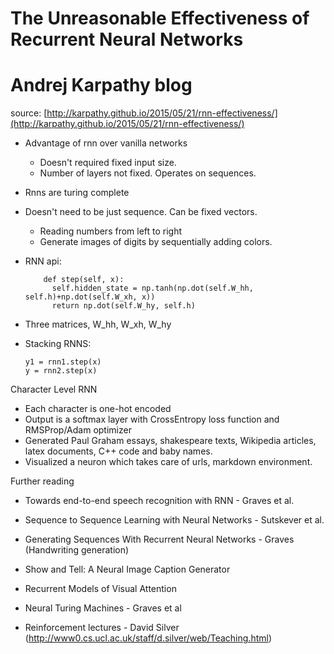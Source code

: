 
# The Unreasonable Effectiveness of Recurrent Neural Networks

# Andrej Karpathy blog

source: [http://karpathy.github.io/2015/05/21/rnn-effectiveness/](http://karpathy.github.io/2015/05/21/rnn-effectiveness/)

- Advantage of rnn over vanilla networks
  - Doesn't required fixed input size.
  - Number of layers not fixed. Operates on sequences.
- Rnns are turing complete
- Doesn't need to be just sequence. Can be fixed vectors.
  - Reading numbers from left to right
  - Generate images of digits by sequentially adding colors.
- RNN api:
 
  

    ```class RNN:
        def step(self, x):
          self.hidden_state = np.tanh(np.dot(self.W_hh, self.h)+np.dot(self.W_xh, x))
          return np.dot(self.W_hy, self.h) 
    ```
      
- Three matrices, W_hh, W_xh, W_hy
- Stacking RNNS:
  ```
  y1 = rnn1.step(x)
  y = rnn2.step(x)
  ```
  
Character Level RNN

- Each character is one-hot encoded
- Output is a softmax layer with CrossEntropy loss function and RMSProp/Adam optimizer
- Generated Paul Graham essays, shakespeare texts, Wikipedia articles, latex documents, C++ code and baby names.
- Visualized a neuron which takes care of urls, markdown environment.

Further reading

- Towards end-to-end speech recognition with RNN - Graves et al.
- Sequence to Sequence Learning with Neural Networks - Sutskever et al.
- Generating Sequences With Recurrent Neural Networks - Graves (Handwriting generation)

- Show and Tell: A Neural Image Caption Generator
- Recurrent Models of Visual Attention

- Neural Turing Machines - Graves et al

- Reinforcement lectures - David Silver (http://www0.cs.ucl.ac.uk/staff/d.silver/web/Teaching.html)
